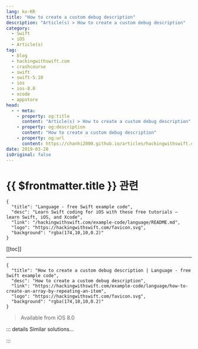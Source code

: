 ```yaml
---
lang: ko-KR
title: "How to create a custom debug description"
description: "Article(s) > How to create a custom debug description"
category:
  - Swift
  - iOS
  - Article(s)
tag: 
  - blog
  - hackingwithswift.com
  - crashcourse
  - swift
  - swift-5.10
  - ios
  - ios-8.0
  - xcode
  - appstore
head:
  - - meta:
    - property: og:title
      content: "Article(s) > How to create a custom debug description"
    - property: og:description
      content: "How to create a custom debug description"
    - property: og:url
      content: https://chanhi2000.github.io/articles/hackingwithswift.com/example-code/language/how-to-create-an-array-by-repeating-an-item.html
date: 2019-03-28
isOriginal: false
---
```


# {{ $frontmatter.title }} 관련

```component VPCard
{
  "title": "Language - free Swift example code",
  "desc": "Learn Swift coding for iOS with these free tutorials – learn Swift, iOS, and Xcode",
  "link": "/hackingwithswift.com/example-code/language/README.md",
  "logo": "https://hackingwithswift.com/favicon.svg",
  "background": "rgba(174,10,10,0.2)"
}
```

[[toc]]

---

```component VPCard
{
  "title": "How to create a custom debug description | Language - free Swift example code",
  "desc": "How to create a custom debug description",
  "link": "https://hackingwithswift.com/example-code/language/how-to-create-an-array-by-repeating-an-item",
  "logo": "https://hackingwithswift.com/favicon.svg",
  "background": "rgba(174,10,10,0.2)"
}
```

> Available from iOS 8.0

<!-- TODO: 작성 -->

<!-- 
If you need to create an array of a specific size holding some default values, Swift has a built-in initializer called `repeating:count:`. You tell it what to repeat, and how often, and Swift will generate an array of that size.

For example, this creates an array of 100 items, all containing 0:

```swift
let numbers1 = [Int](repeating: 0, count: 100)
```

You can even use this initializer to create multi-dimensional arrays, for example an array of arrays of numbers:

```swift
let numbers2 = [[Int]](repeating: [Int](repeating: 0, count: 100), count: 100)
```

You can use this when creating a game board: mark all rows and columns as being 0 for a 100x100 board, then fill in squares as the game proceeds.

-->

::: details Similar solutions…

<!--
/example-code/language/how-to-remove-the-first-or-last-item-from-an-array">How to remove the first or last item from an array 
/example-code/arrays/how-to-find-an-item-in-an-array-using-firstindexof">How to find an item in an array using firstIndex(of:) 
/example-code/language/how-to-convert-a-multidimensional-array-to-a-single-dimensional-array">How to convert a multidimensional array to a single-dimensional array 
/example-code/language/how-to-append-one-array-to-another-array">How to append one array to another array 
/example-code/uikit/how-to-create-live-playgrounds-in-xcode">How to create live playgrounds in Xcode</a>
-->

:::

